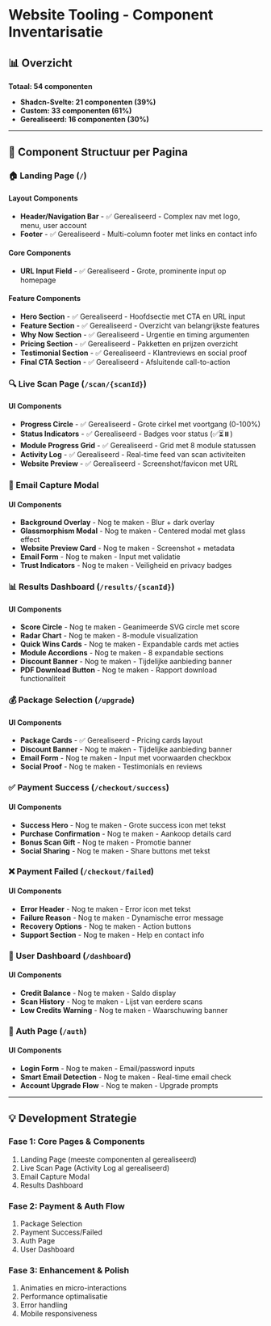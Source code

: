 # Website Tooling - Component Inventarisatie

## 📊 Overzicht
**Totaal: 54 componenten**
- **Shadcn-Svelte: 21 componenten (39%)**
- **Custom: 33 componenten (61%)**
- **Gerealiseerd: 16 componenten (30%)**

---

## 📁 Component Structuur per Pagina

### 🏠 Landing Page (`/`)
#### Layout Components
- **Header/Navigation Bar** - ✅ Gerealiseerd - Complex nav met logo, menu, user account
- **Footer** - ✅ Gerealiseerd - Multi-column footer met links en contact info

#### Core Components
- **URL Input Field** - ✅ Gerealiseerd - Grote, prominente input op homepage

#### Feature Components
- **Hero Section** - ✅ Gerealiseerd - Hoofdsectie met CTA en URL input
- **Feature Section** - ✅ Gerealiseerd - Overzicht van belangrijkste features
- **Why Now Section** - ✅ Gerealiseerd - Urgentie en timing argumenten
- **Pricing Section** - ✅ Gerealiseerd - Pakketten en prijzen overzicht
- **Testimonial Section** - ✅ Gerealiseerd - Klantreviews en social proof
- **Final CTA Section** - ✅ Gerealiseerd - Afsluitende call-to-action

### 🔍 Live Scan Page (`/scan/{scanId}`)
#### UI Components
- **Progress Circle** - ✅ Gerealiseerd - Grote cirkel met voortgang (0-100%)
- **Status Indicators** - ✅ Gerealiseerd - Badges voor status (✅⏳⏸️)
- **Module Progress Grid** - ✅ Gerealiseerd - Grid met 8 module statussen
- **Activity Log** - ✅ Gerealiseerd - Real-time feed van scan activiteiten
- **Website Preview** - ✅ Gerealiseerd - Screenshot/favicon met URL

### 📧 Email Capture Modal
#### UI Components
- **Background Overlay** - Nog te maken - Blur + dark overlay
- **Glassmorphism Modal** - Nog te maken - Centered modal met glass effect
- **Website Preview Card** - Nog te maken - Screenshot + metadata
- **Email Form** - Nog te maken - Input met validatie
- **Trust Indicators** - Nog te maken - Veiligheid en privacy badges

### 📊 Results Dashboard (`/results/{scanId}`)
#### UI Components
- **Score Circle** - Nog te maken - Geanimeerde SVG circle met score
- **Radar Chart** - Nog te maken - 8-module visualization
- **Quick Wins Cards** - Nog te maken - Expandable cards met acties
- **Module Accordions** - Nog te maken - 8 expandable sections
- **Discount Banner** - Nog te maken - Tijdelijke aanbieding banner
- **PDF Download Button** - Nog te maken - Rapport download functionaliteit

### 💰 Package Selection (`/upgrade`)
#### UI Components
- **Package Cards** - ✅ Gerealiseerd - Pricing cards layout
- **Discount Banner** - Nog te maken - Tijdelijke aanbieding banner
- **Email Form** - Nog te maken - Input met voorwaarden checkbox
- **Social Proof** - Nog te maken - Testimonials en reviews

### ✅ Payment Success (`/checkout/success`)
#### UI Components
- **Success Hero** - Nog te maken - Grote success icon met tekst
- **Purchase Confirmation** - Nog te maken - Aankoop details card
- **Bonus Scan Gift** - Nog te maken - Promotie banner
- **Social Sharing** - Nog te maken - Share buttons met tekst

### ❌ Payment Failed (`/checkout/failed`)
#### UI Components
- **Error Header** - Nog te maken - Error icon met tekst
- **Failure Reason** - Nog te maken - Dynamische error message
- **Recovery Options** - Nog te maken - Action buttons
- **Support Section** - Nog te maken - Help en contact info

### 👤 User Dashboard (`/dashboard`)
#### UI Components
- **Credit Balance** - Nog te maken - Saldo display
- **Scan History** - Nog te maken - Lijst van eerdere scans
- **Low Credits Warning** - Nog te maken - Waarschuwing banner

### 🔐 Auth Page (`/auth`)
#### UI Components
- **Login Form** - Nog te maken - Email/password inputs
- **Smart Email Detection** - Nog te maken - Real-time email check
- **Account Upgrade Flow** - Nog te maken - Upgrade prompts

---

## 💡 Development Strategie

### Fase 1: Core Pages & Components
1. Landing Page (meeste componenten al gerealiseerd)
2. Live Scan Page (Activity Log al gerealiseerd)
3. Email Capture Modal
4. Results Dashboard

### Fase 2: Payment & Auth Flow
1. Package Selection
2. Payment Success/Failed
3. Auth Page
4. User Dashboard

### Fase 3: Enhancement & Polish
1. Animaties en micro-interactions
2. Performance optimalisatie
3. Error handling
4. Mobile responsiveness
